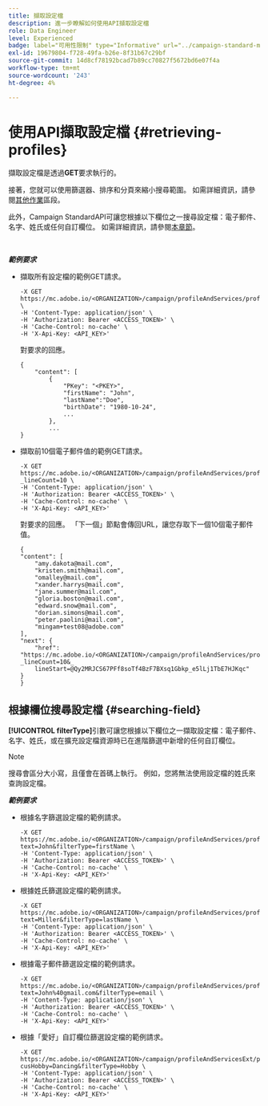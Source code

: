 ```yaml
---
title: 擷取設定檔
description: 進一步瞭解如何使用API擷取設定檔
role: Data Engineer
level: Experienced
badge: label="可用性限制" type="Informative" url="../campaign-standard-migration-home.md" tooltip="僅限Campaign Standard已移轉的使用者"
exl-id: 19679804-f728-49fa-b26e-8f31b67c29bf
source-git-commit: 14d8cf78192bcad7b89cc70827f5672bd6e07f4a
workflow-type: tm+mt
source-wordcount: '243'
ht-degree: 4%

---
```


# 使用API擷取設定檔 {#retrieving-profiles}

擷取設定檔是透過&#x200B;**GET**&#x200B;要求執行的。

接著，您就可以使用篩選器、排序和分頁來縮小搜尋範圍。 如需詳細資訊，請參閱[其他作業](sorting.md)區段。

此外，Campaign StandardAPI可讓您根據以下欄位之一搜尋設定檔：電子郵件、名字、姓氏或任何自訂欄位。 如需詳細資訊，請參閱[本章節](#searching-field)。

<br/>

***範例要求***

* 擷取所有設定檔的範例GET請求。

  ```
  -X GET https://mc.adobe.io/<ORGANIZATION>/campaign/profileAndServices/profile \
  -H 'Content-Type: application/json' \
  -H 'Authorization: Bearer <ACCESS_TOKEN>' \
  -H 'Cache-Control: no-cache' \
  -H 'X-Api-Key: <API_KEY>'
  ```

  對要求的回應。

  ```
  {
      "content": [
          {
              "PKey": "<PKEY>",
              "firstName": "John",
              "lastName":"Doe",
              "birthDate": "1980-10-24",
              ...
          },
          ...
  }
  ```

* 擷取前10個電子郵件值的範例GET請求。

  ```
  -X GET https://mc.adobe.io/<ORGANIZATION>/campaign/profileAndServices/profile/email?_lineCount=10 \
  -H 'Content-Type: application/json' \
  -H 'Authorization: Bearer <ACCESS_TOKEN>' \
  -H 'Cache-Control: no-cache' \
  -H 'X-Api-Key: <API_KEY>'
  ```

  對要求的回應。 「下一個」節點會傳回URL，讓您存取下一個10個電子郵件值。

  ```
  {
  "content": [
      "amy.dakota@mail.com",
      "kristen.smith@mail.com",
      "omalley@mail.com",
      "xander.harrys@mail.com",
      "jane.summer@mail.com",
      "gloria.boston@mail.com",
      "edward.snow@mail.com",
      "dorian.simons@mail.com",
      "peter.paolini@mail.com",
      "mingam+test08@adobe.com"
  ],
  "next": {
      "href": "https://mc.adobe.io/<ORGANIZATION>/campaign/profileAndServices/profile/email?_lineCount=10&_
      lineStart=@Qy2MRJCS67PFf8soTf4BzF7BXsq1Gbkp_e5lLj1TbE7HJKqc"
  }
  }
  ```

## 根據欄位搜尋設定檔 {#searching-field}

**[!UICONTROL filterType]**&#x200B;引數可讓您根據以下欄位之一擷取設定檔：電子郵件、名字、姓氏，或在擴充設定檔資源時已在進階篩選中新增的任何自訂欄位。

>[!NOTE]
>
>搜尋會區分大小寫，且僅會在首碼上執行。 例如，您將無法使用設定檔的姓氏來查詢設定檔。

***範例要求***

* 根據名字篩選設定檔的範例請求。

  ```
  -X GET https://mc.adobe.io/<ORGANIZATION>/campaign/profileAndServices/profile/byText?text=John&filterType=firstName \
  -H 'Content-Type: application/json' \
  -H 'Authorization: Bearer <ACCESS_TOKEN>' \
  -H 'Cache-Control: no-cache' \
  -H 'X-Api-Key: <API_KEY>'
  ```

* 根據姓氏篩選設定檔的範例請求。

  ```
  -X GET https://mc.adobe.io/<ORGANIZATION>/campaign/profileAndServices/profile/byText?text=Miller&filterType=lastName \
  -H 'Content-Type: application/json' \
  -H 'Authorization: Bearer <ACCESS_TOKEN>' \
  -H 'Cache-Control: no-cache' \
  -H 'X-Api-Key: <API_KEY>'
  ```

* 根據電子郵件篩選設定檔的範例請求。

  ```
  -X GET https://mc.adobe.io/<ORGANIZATION>/campaign/profileAndServices/profile/byText?text=John%40gmail.com&filterType=email \
  -H 'Content-Type: application/json' \
  -H 'Authorization: Bearer <ACCESS_TOKEN>' \
  -H 'Cache-Control: no-cache' \
  -H 'X-Api-Key: <API_KEY>'
  ```

* 根據「愛好」自訂欄位篩選設定檔的範例請求。

  ```
  -X GET https://mc.adobe.io/<ORGANIZATION>/campaign/profileAndServicesExt/profile/byText?cusHobby=Dancing&filterType=Hobby \
  -H 'Content-Type: application/json' \
  -H 'Authorization: Bearer <ACCESS_TOKEN>' \
  -H 'Cache-Control: no-cache' \
  -H 'X-Api-Key: <API_KEY>'
  ```
